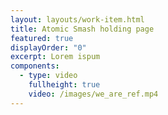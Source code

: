 ```yaml
---
layout: layouts/work-item.html
title: Atomic Smash holding page
featured: true
displayOrder: "0"
excerpt: Lorem ispum
components:
  - type: video
    fullheight: true
    video: /images/we_are_ref.mp4
---
```

